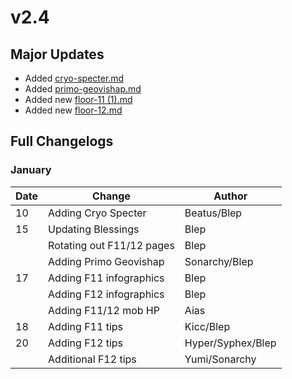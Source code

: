 # v2.4

## Major Updates

* Added [cryo-specter.md](../../monsters/specters/cryo-specter.md "mention")
* Added [primo-geovishap.md](../../monsters/elites/primo-geovishap.md "mention")
* Added new [floor-11 (1).md](<../../floors/spire/floor-11 (1).md> "mention")
* Added new [floor-12.md](../../floors/spire/floor-12.md "mention")

## Full Changelogs

### January

| Date | Change                    | Author            |
| ---- | ------------------------- | ----------------- |
| 10   | Adding Cryo Specter       | Beatus/Blep       |
| 15   | Updating Blessings        | Blep              |
|      | Rotating out F11/12 pages | Blep              |
|      | Adding Primo Geovishap    | Sonarchy/Blep     |
| 17   | Adding F11 infographics   | Blep              |
|      | Adding F12 infographics   | Blep              |
|      | Adding F11/12 mob HP      | Aias              |
| 18   | Adding F11 tips           | Kicc/Blep         |
| 20   | Adding F12 tips           | Hyper/Syphex/Blep |
|      | Additional F12 tips       | Yumi/Sonarchy     |

###
